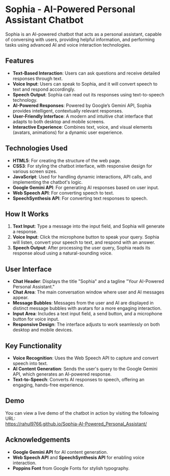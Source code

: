 # Sophia - AI-Powered Personal Assistant Chatbot

Sophia is an AI-powered chatbot that acts as a personal assistant, capable of conversing with users, providing helpful information, and performing tasks using advanced AI and voice interaction technologies.

## Features
- **Text-Based Interaction**: Users can ask questions and receive detailed responses through text.
- **Voice Input**: Users can speak to Sophia, and it will convert speech to text and respond accordingly.
- **Speech Output**: Sophia can read out its responses using text-to-speech technology.
- **AI-Powered Responses**: Powered by Google’s Gemini API, Sophia provides intelligent, contextually relevant responses.
- **User-Friendly Interface**: A modern and intuitive chat interface that adapts to both desktop and mobile screens.
- **Interactive Experience**: Combines text, voice, and visual elements (avatars, animations) for a dynamic user experience.

## Technologies Used
- **HTML5**: For creating the structure of the web page.
- **CSS3**: For styling the chatbot interface, with responsive design for various screen sizes.
- **JavaScript**: Used for handling dynamic interactions, API calls, and implementing the chatbot's logic.
- **Google Gemini API**: For generating AI responses based on user input.
- **Web Speech API**: For converting speech to text.
- **SpeechSynthesis API**: For converting text responses to speech.

## How It Works
1. **Text Input**: Type a message into the input field, and Sophia will generate a response.
2. **Voice Input**: Click the microphone button to speak your query. Sophia will listen, convert your speech to text, and respond with an answer.
3. **Speech Output**: After processing the user query, Sophia reads its response aloud using a natural-sounding voice.

## User Interface
- **Chat Header**: Displays the title "Sophia" and a tagline "Your AI-Powered Personal Assistant."
- **Chat Area**: The main conversation window where user and AI messages appear.
- **Message Bubbles**: Messages from the user and AI are displayed in distinct message bubbles with avatars for a more engaging interaction.
- **Input Area**: Includes a text input field, a send button, and a microphone button for voice input.
- **Responsive Design**: The interface adjusts to work seamlessly on both desktop and mobile devices.

## Key Functionality
- **Voice Recognition**: Uses the Web Speech API to capture and convert speech into text.
- **AI Content Generation**: Sends the user's query to the Google Gemini API, which generates an AI-powered response.
- **Text-to-Speech**: Converts AI responses to speech, offering an engaging, hands-free experience.

## Demo
You can view a live demo of the chatbot in action by visiting the following URL:  
https://rahul9766.github.io/Sophia-AI-Powered_Personal_Assistant/

## Acknowledgements
- **Google Gemini API** for AI content generation.
- **Web Speech API** and **SpeechSynthesis API** for enabling voice interaction.
- **Poppins Font** from Google Fonts for stylish typography.

